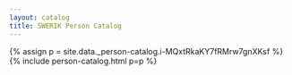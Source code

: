 ```yaml
---
layout: catalog
title: SWERIK Person Catalog
---
```

{% assign p = site.data._person-catalog.i-MQxtRkaKY7fRMrw7gnXKsf %}
{% include person-catalog.html p=p %}

